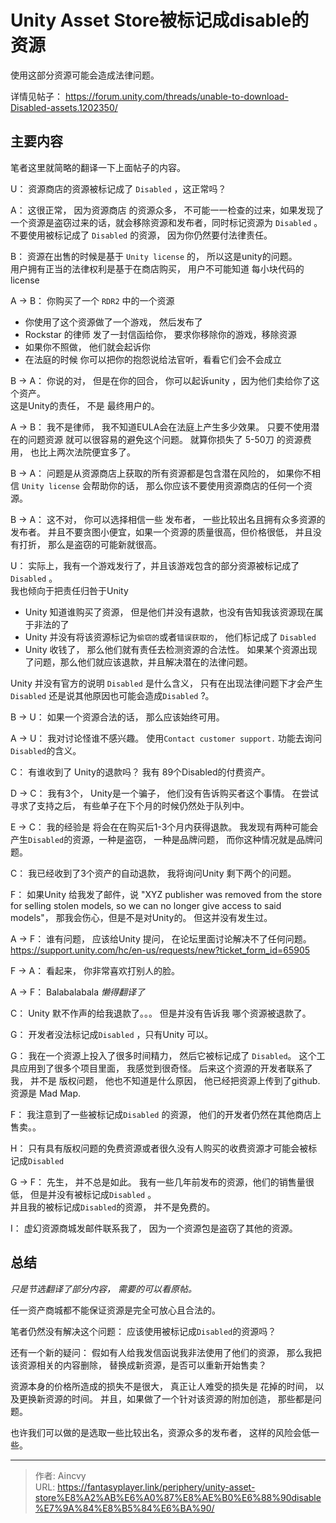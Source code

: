 # Unity Asset Store被标记成disable的资源


使用这部分资源可能会造成法律问题。 

详情见帖子：  https://forum.unity.com/threads/unable-to-download-Disabled-assets.1202350/

## 主要内容

笔者这里就简略的翻译一下上面帖子的内容。 

U： 资源商店的资源被标记成了 `Disabled` ，这正常吗？

A： 这很正常， 因为资源商店 的资源众多， 不可能一一检查的过来，如果发现了一个资源是盗窃过来的话，就会移除资源和发布者，同时标记资源为 `Disabled` 。   
不要使用被标记成了 `Disabled` 的资源， 因为你仍然要付法律责任。 

B： 资源在出售的时候是基于 `Unity license` 的， 所以这是unity的问题。   
用户拥有正当的法律权利是基于在商店购买， 用户不可能知道 每小块代码的 license 

A -> B： 你购买了一个 `RDR2` 中的一个资源
- 你使用了这个资源做了一个游戏， 然后发布了
- Rockstar 的律师 发了一封信函给你， 要求你移除你的游戏，移除资源
- 如果你不照做， 他们就会起诉你
- 在法庭的时候 你可以把你的抱怨说给法官听，看看它们会不会成立


B -> A：  你说的对， 但是在你的回合， 你可以起诉unity ，因为他们卖给你了这个资产。    
这是Unity的责任， 不是 最终用户的。 

A -> B： 我不是律师， 我不知道EULA会在法庭上产生多少效果。  只要不使用潜在的问题资源 就可以很容易的避免这个问题。 
就算你损失了 5-50刀 的资源费用， 也比上两次法院便宜多了。 

B -> A： 问题是从资源商店上获取的所有资源都是包含潜在风险的， 如果你不相信 `Unity license` 会帮助你的话， 那么你应该不要使用资源商店的任何一个资源。 

B -> A： 这不对， 你可以选择相信一些 发布者， 一些比较出名且拥有众多资源的发布者。 并且不要贪图小便宜，如果一个资源的质量很高，但价格很低， 并且没有打折， 那么是盗窃的可能新就很高。 

U： 实际上，我有一个游戏发行了，并且该游戏包含的部分资源被标记成了 `Disabled` 。   
我也倾向于把责任归咎于Unity   
- Unity 知道谁购买了资源， 但是他们并没有退款，也没有告知我该资源现在属于非法的了
- Unity 并没有将该资源标记为`偷窃的`或者`错误获取的`， 他们标记成了 `Disabled`
- Unity 收钱了， 那么他们就有责任去检测资源的合法性。 如果某个资源出现了问题，那么他们就应该退款，并且解决潜在的法律问题。    

Unity 并没有官方的说明 `Disabled` 是什么含义， 只有在出现法律问题下才会产生`Disabled` 还是说其他原因也可能会造成`Disabled` ?。

B -> U： 如果一个资源合法的话， 那么应该始终可用。 

A -> U： 我对讨论怪谁不感兴趣。  使用`Contact customer support.` 功能去询问`Disabled`的含义。 

C：  有谁收到了 Unity的退款吗？  我有 89个Disabled的付费资产。 

D -> C： 我有3个， Unity是一个骗子， 他们没有告诉购买者这个事情。 在尝试寻求了支持之后， 有些单子在下个月的时候仍然处于队列中。 

E -> C：  我的经验是 将会在在购买后1-3个月内获得退款。 我发现有两种可能会产生`Disabled`的资源，一种是盗窃， 一种是品牌问题， 而你这种情况就是品牌问题。 

C： 我已经收到了3个资产的自动退款， 我将询问Unity 剩下两个的问题。 

F： 如果Unity 给我发了邮件，说 "XYZ publisher was removed from the store for selling stolen models, so we can no longer give access to said models"， 那我会伤心，但是不是对Unity的。 但这并没有发生过。 

A -> F： 谁有问题， 应该给Unity 提问， 在论坛里面讨论解决不了任何问题。   https://support.unity.com/hc/en-us/requests/new?ticket_form_id=65905

F -> A： 看起来， 你非常喜欢打别人的脸。 

A -> F： Balabalabala     *懒得翻译了* 

C： Unity 默不作声的给我退款了。。。  但是并没有告诉我 哪个资源被退款了。 

G： 开发者没法标记成`Disabled` ，只有Unity 可以。 

G： 我在一个资源上投入了很多时间精力， 然后它被标记成了 `Disabled`。 这个工具应用到了很多个项目里面， 我感觉到很奇怪。 后来这个资源的开发者联系了我， 并不是 版权问题， 他也不知道是什么原因， 他已经把资源上传到了github.  资源是 Mad Map.

F： 我注意到了一些被标记成`Disabled` 的资源， 他们的开发者仍然在其他商店上售卖。。 

H： 只有具有版权问题的免费资源或者很久没有人购买的收费资源才可能会被标记成`Disabled` 

G -> F： 先生， 并不总是如此。  我有一些几年前发布的资源，他们的销售量很低， 但是并没有被标记成`Disabled` 。  
并且我的被标记成`Disabled`的资源， 并不是免费的。 

I： 虚幻资源商城发邮件联系我了， 因为一个资源包是盗窃了其他的资源。  


## 总结
*只是节选翻译了部分内容， 需要的可以看原帖。*

任一资产商城都不能保证资源是完全可放心且合法的。 

笔者仍然没有解决这个问题：  应该使用被标记成`Disabled`的资源吗？  

还有一个新的疑问： 假如有人给我发信函说我非法使用了他们的资源， 那么我把该资源相关的内容删除， 替换成新资源，是否可以重新开始售卖？ 

资源本身的价格所造成的损失不是很大， 真正让人难受的损失是 花掉的时间， 以及更换新资源的时间。  并且，如果做了一个针对该资源的附加创造， 那些都是问题。  

也许我们可以做的是选取一些比较出名，资源众多的发布者， 这样的风险会低一些。 


---

> 作者: Aincvy  
> URL: https://fantasyplayer.link/periphery/unity-asset-store%E8%A2%AB%E6%A0%87%E8%AE%B0%E6%88%90disable%E7%9A%84%E8%B5%84%E6%BA%90/  

